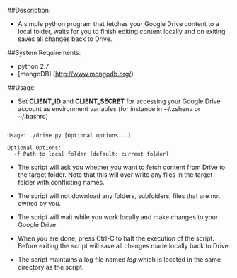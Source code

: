 ##Description:

* A simple python program that fetches your Google Drive content to a local folder, waits for
you to finish editing content locally and on exiting saves all changes back to Drive. 

##System Requirements:

* python 2.7
* [mongoDB] (http://www.mongodb.org/)

##Usage:

* Set **CLIENT_ID** and **CLIENT_SECRET** for accessing your Google Drive account as environment variables (for instance
in ~/.zshenv or ~/.bashrc)

```

Usage: ./drive.py [Optional options...] 

Optional Options:
  -f Path to local folder (default: current folder)

```

* The script will ask you whether you want to fetch content from Drive to the target folder. Note 
that this will over write any files in the target folder with conflicting names.

* The script will not download any folders, subfolders, files that are not owned by you. 

* The script will wait while you work locally and make changes to your Google Drive.

* When you are done, press Ctrl-C to halt the execution of the script. Before exiting the script
will save all changes made locally back to Drive.

* The script maintains a log file named *log* which is located in the same directory as the script.   
